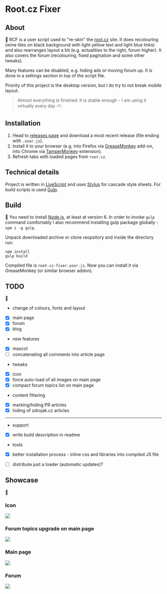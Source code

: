 
# Root.cz Fixer


## About

:crystal_ball: RCF is a user script used to "re-skin" the [root.cz](http://root.cz) site.
It does recolouring (wine tiles on black background with light yellow text and light blue links) and also rearranges layout a bit (e.g. actualities to the right, forum higher). It also covers the forum (recolouring, fixed pagination and some other tweaks).

Many features can be disabled, e.g. hiding ads or moving forum up. It is done in a settings section in top of the script file.

Priority of this project is the desktop version, but I do try to not break mobile layout.

>  Almost everything is finished. It is stable enough - I am using it virtually every day  :partly_sunny:.


## Installation

1. Head to [releases page](https://github.com/mnn/root-cz-fixer/releases/latest) and download a most recent release (file ending with `.user.js`).
2. Install it to your browser (e.g. into Firefox via [GreaseMonkey](https://addons.mozilla.org/en-US/firefox/addon/greasemonkey/) add-on, into Chrome via [TamperMonkey](https://chrome.google.com/webstore/detail/tampermonkey/dhdgffkkebhmkfjojejmpbldmpobfkfo) extension).
3. Refresh tabs with loaded pages from `root.cz`.


## Technical details

Project is written in [LiveScript](http://livescript.net) and uses [Stylus](http://stylus-lang.com/) for cascade style sheets.
For build scripts is used [Gulp](http://gulpjs.com/).


## Build

:steam_locomotive: You need to install [Node.js](https://nodejs.org/en/), at least at version 6.
In order to invoke `gulp` command comfortably I also recommend installing gulp package globally - `npm i -g gulp`.

Unpack downloaded archive or clone reopsitory and inside the directory run:

```
npm install
gulp build
```

Compiled file is `root-cz-fixer.user.js`.
Now you can install it via GreaseMonkey (or similar browser addon).


## TODO

:notebook:

* change of colours, fonts and layout
 * [x] main page
 * [x] forum
 * [x] blog

* new features
 * [x] mascot
 * [ ] concatenating all comments into article page

* tweaks
 * [x] icon
 * [x] force auto-load of all images on main page
 * [x] compact forum topics list on main page

* content filtering
 * [x] marking/hiding PR articles
 * [x] hiding of zdrojak.cz articles

***

* support
 * [x] write build description in readme

* tools
 * [x] better installation process - inline css and libraries into compiled JS file
 * [ ] distribute just a loader (automatic updates)?


## Showcase

:tada: 

### Icon
![](http://i.imgur.com/pDdhNKz.png)

### Forum topics upgrade on main page
![](http://i.imgur.com/haYcghA.png)

### Main page
![](http://i.imgur.com/gq4E76R.png)

### Forum
![](http://i.imgur.com/6hJWNV6.png)
